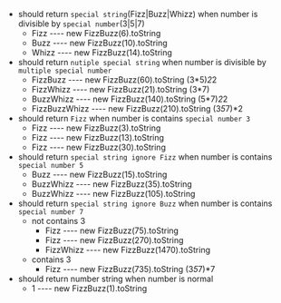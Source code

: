 - should return `special string`(Fizz|Buzz|Whizz) when number is divisible by `special number`(3|5|7)
    - Fizz ---- new FizzBuzz(6).toString
    - Buzz ---- new FizzBuzz(10).toString
    - Whizz ---- new FizzBuzz(14).toString
- should return `nutiple special string` when number is divisible by `multiple special number`
    - FizzBuzz ---- new FizzBuzz(60).toString        (3*5)*2*2
    - FizzWhizz ---- new FizzBuzz(21).toString       (3*7)
    - BuzzWhizz ---- new FizzBuzz(140).toString      (5*7)*2*2
    - FizzBuzzWhizz ---- new FizzBuzz(210).toString  (3*5*7)*2
- should return `Fizz` when number is contains `special number 3`
    - Fizz ---- new FizzBuzz(3).toString
    - Fizz ---- new FizzBuzz(13).toString
    - Fizz ---- new FizzBuzz(30).toString
- should return `special string ignore Fizz` when number is contains `special number 5`
    - Buzz ---- new FizzBuzz(15).toString
    - BuzzWhizz ---- new FizzBuzz(35).toString
    - BuzzWhizz ---- new FizzBuzz(105).toString
- should return `special string ignore Buzz` when number is contains `special number 7`
    - not contains 3
        - Fizz ---- new FizzBuzz(75).toString
        - Fizz ---- new FizzBuzz(270).toString
        - FizzWhizz ---- new FizzBuzz(1470).toString
    - contains 3
        - Fizz ---- new FizzBuzz(735).toString (3*5*7)*7
- should return number string when number is normal
    - 1 ---- new FizzBuzz(1).toString
